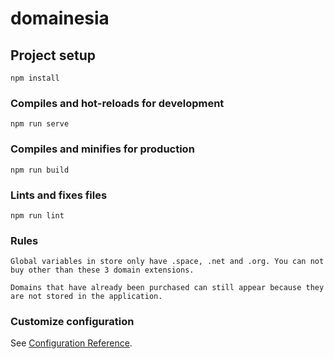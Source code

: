 # domainesia

## Project setup
```
npm install
```

### Compiles and hot-reloads for development
```
npm run serve
```

### Compiles and minifies for production
```
npm run build
```

### Lints and fixes files
```
npm run lint
```

### Rules
```
Global variables in store only have .space, .net and .org. You can not buy other than these 3 domain extensions.

Domains that have already been purchased can still appear because they are not stored in the application.
```

### Customize configuration
See [Configuration Reference](https://cli.vuejs.org/config/).
